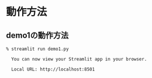# 動作方法

## demo1の動作方法

```shell
% streamlit run demo1.py

  You can now view your Streamlit app in your browser.

  Local URL: http://localhost:8501
```